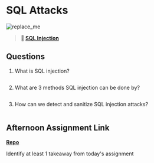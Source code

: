 # SQL Attacks

![replace_me](https://codeworks.blob.core.windows.net/public/assets/img/illustrations/placeholder.svg)

> **📖 [SQL Injection](https://codeworksacademy.com/fs-student-guide/resources/wk11/03-SQL-Injection)**

## Questions

1. What is SQL injection?
```

```
2. What are 3 methods SQL injection can be done by?
```

```
3. How can we detect and sanitize SQL injection attacks?
```

```
## Afternoon Assignment Link

**[Repo](https://github.com/coombsab/bcwAllSpice)**

Identify at least 1 takeaway from today's assignment
```

```